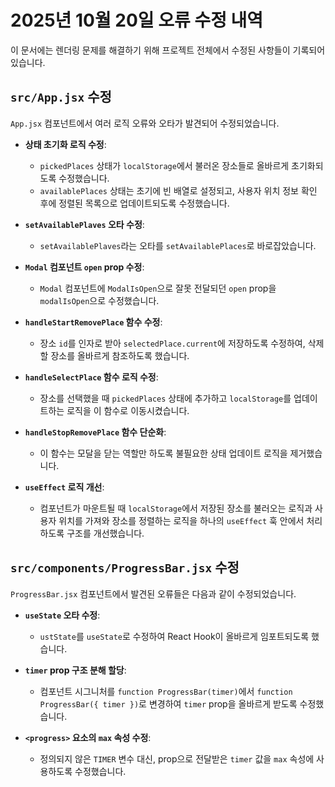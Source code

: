 # 2025년 10월 20일 오류 수정 내역

이 문서에는 렌더링 문제를 해결하기 위해 프로젝트 전체에서 수정된 사항들이 기록되어 있습니다.

## `src/App.jsx` 수정

`App.jsx` 컴포넌트에서 여러 로직 오류와 오타가 발견되어 수정되었습니다.

- **상태 초기화 로직 수정**:
  - `pickedPlaces` 상태가 `localStorage`에서 불러온 장소들로 올바르게 초기화되도록 수정했습니다.
  - `availablePlaces` 상태는 초기에 빈 배열로 설정되고, 사용자 위치 정보 확인 후에 정렬된 목록으로 업데이트되도록 수정했습니다.

- **`setAvailablePlaves` 오타 수정**:
  - `setAvailablePlaves`라는 오타를 `setAvailablePlaces`로 바로잡았습니다.

- **`Modal` 컴포넌트 `open` prop 수정**:
  - `Modal` 컴포넌트에 `ModalIsOpen`으로 잘못 전달되던 `open` prop을 `modalIsOpen`으로 수정했습니다.

- **`handleStartRemovePlace` 함수 수정**:
  - 장소 `id`를 인자로 받아 `selectedPlace.current`에 저장하도록 수정하여, 삭제할 장소를 올바르게 참조하도록 했습니다.

- **`handleSelectPlace` 함수 로직 수정**:
  - 장소를 선택했을 때 `pickedPlaces` 상태에 추가하고 `localStorage`를 업데이트하는 로직을 이 함수로 이동시켰습니다.

- **`handleStopRemovePlace` 함수 단순화**:
  - 이 함수는 모달을 닫는 역할만 하도록 불필요한 상태 업데이트 로직을 제거했습니다.

- **`useEffect` 로직 개선**:
  - 컴포넌트가 마운트될 때 `localStorage`에서 저장된 장소를 불러오는 로직과 사용자 위치를 가져와 장소를 정렬하는 로직을 하나의 `useEffect` 훅 안에서 처리하도록 구조를 개선했습니다.

## `src/components/ProgressBar.jsx` 수정

`ProgressBar.jsx` 컴포넌트에서 발견된 오류들은 다음과 같이 수정되었습니다.

- **`useState` 오타 수정**:
  - `ustState`를 `useState`로 수정하여 React Hook이 올바르게 임포트되도록 했습니다.

- **`timer` prop 구조 분해 할당**:
  - 컴포넌트 시그니처를 `function ProgressBar(timer)`에서 `function ProgressBar({ timer })`로 변경하여 `timer` prop을 올바르게 받도록 수정했습니다.

- **`<progress>` 요소의 `max` 속성 수정**:
  - 정의되지 않은 `TIMER` 변수 대신, prop으로 전달받은 `timer` 값을 `max` 속성에 사용하도록 수정했습니다.
